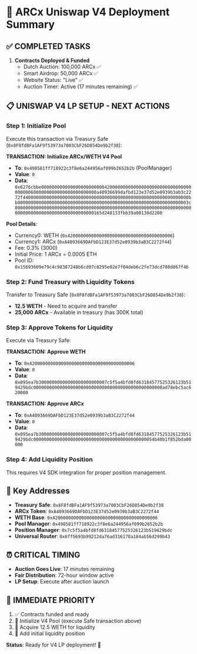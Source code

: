 # 🚀 ARCx Uniswap V4 Deployment Summary

## ✅ COMPLETED TASKS
1. **Contracts Deployed & Funded**
   - Dutch Auction: 100,000 ARCx ✅
   - Smart Airdrop: 50,000 ARCx ✅
   - Website Status: "Live" ✅
   - Auction Timer: Active (17 minutes remaining) ✅

## 📋 UNISWAP V4 LP SETUP - NEXT ACTIONS

### Step 1: Initialize Pool
Execute this transaction via Treasury Safe (`0x8F8fdBFa1AF9f53973a7003CbF26D854De9b2f38`):

**TRANSACTION: Initialize ARCx/WETH V4 Pool**
- **To**: `0x498581ff718922c3f8e6a244956af099b2652b2b` (PoolManager)
- **Value**: `0`
- **Data**: `0x6276cbbe0000000000000000000000004200000000000000000000000000000000000006000000000000000000000000a40936699dafbd123e37d52e0939b3ab3c2272f440000000000000000000000000000000000000000000000000000000000000bb80000000000000000000000000000000000000000000000000000000000000003c0000000000000000000000000000000000000000000000000000000000000000000000000000000000000000000000000165d248133fbb39a00130d2200`

**Pool Details**:
- Currency0: WETH (`0x4200000000000000000000000000000000000006`)
- Currency1: ARCx (`0xA4093669DAFbD123E37d52e0939b3aB3C2272f44`)
- Fee: 0.3% (3000)
- Initial Price: 1 ARCx = 0.0005 ETH
- Pool ID: `0x15693609e79c4c98387248b6cd07c0295e02e7f04deb6c2fe73dcd708d867f46`

### Step 2: Fund Treasury with Liquidity Tokens
Transfer to Treasury Safe (`0x8F8fdBFa1AF9f53973a7003CbF26D854De9b2f38`):
- **12.5 WETH** - Need to acquire and transfer
- **25,000 ARCx** - Available in treasury (has 300K total)

### Step 3: Approve Tokens for Liquidity
Execute via Treasury Safe:

**TRANSACTION: Approve WETH**
- **To**: `0x4200000000000000000000000000000000000006`
- **Value**: `0`
- **Data**: `0x095ea7b30000000000000000000000007c5f5a4bfd8fd63184577525326123b519429bdc0000000000000000000000000000000000000000000000000ad78ebc5ac620000`

**TRANSACTION: Approve ARCx**
- **To**: `0xA4093669DAFbD123E37d52e0939b3aB3C2272f44`
- **Value**: `0`
- **Data**: `0x095ea7b30000000000000000000000007c5f5a4bfd8fd63184577525326123b519429bdc0000000000000000000000000000000000000000000054b40b1f852bda00000`

### Step 4: Add Liquidity Position
This requires V4 SDK integration for proper position management.

## 🔗 Key Addresses
- **Treasury Safe**: `0x8F8fdBFa1AF9f53973a7003CbF26D854De9b2f38`
- **ARCx Token**: `0xA4093669DAFbD123E37d52e0939b3aB3C2272f44`
- **WETH Base**: `0x4200000000000000000000000000000000000006`
- **Pool Manager**: `0x498581ff718922c3f8e6a244956af099b2652b2b`
- **Position Manager**: `0x7c5f5a4bfd8fd63184577525326123b519429bdc`
- **Universal Router**: `0x6ff5693b99212da76ad316178a184ab56d299b43`

## ⏰ CRITICAL TIMING
- **Auction Goes Live**: 17 minutes remaining
- **Fair Distribution**: 72-hour window active
- **LP Setup**: Execute after auction launch

## 🎯 IMMEDIATE PRIORITY
1. ✅ Contracts funded and ready
2. 🔄 Initialize V4 Pool (execute Safe transaction above)
3. 🔄 Acquire 12.5 WETH for liquidity
4. 🔄 Add initial liquidity position

**Status**: Ready for V4 LP deployment! 🚀

